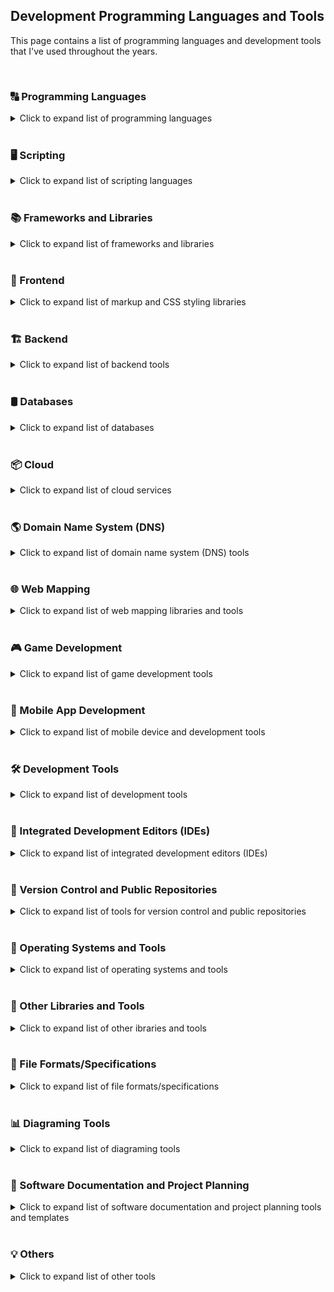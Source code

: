 ## Development Programming Languages and Tools

This page contains a list of programming languages and development tools that I've used throughout the years.

<br>

### 🔠 Programming Languages
<details>
<summary>Click to expand list of programming languages</summary>
<code><a href="https://developer.mozilla.org/en-US/docs/Web/JavaScript"><img height="30" alt="Javascript" title="Javascript" src="icons/javascript.svg"/></a><sub><b>JavaScript</b></sub></code>&nbsp;
<code><a href="https://www.typescriptlang.org/"><img height="30" alt="TypeScript" title="TypeScript" src="icons/typescript.svg"/></a><sub><b>TypeScript</b></sub></code>&nbsp;
<code><a href="https://get.webgl.org/"><img height="30" alt="WebGL" title="WebGL" src="icons/webgl.svg"></a><sub><b>WebGL</b></sub></code>&nbsp;
<code><a href="https://www.java.com/en/"><img height="30" alt="Java" title="Java" src="icons/java.svg"/></a><sub><b>Java</b></sub></code>&nbsp;
<code><a href="https://www.php.net/"><img height="30" alt="PHP" title="PHP" src="icons/php.svg"/></a><sub><b>PHP</b></sub></code>&nbsp;
<code><a href="https://en.wikipedia.org/wiki/C_(programming_language)"><img height="30" alt="C" title="C" src="icons/c.svg"></a><sub><b>C</b></sub></code>&nbsp;
<code><a href="https://en.wikipedia.org/wiki/C%2B%2B"><img height="30" alt="C++" title="C++" src="icons/cpp.svg"></a><sub><b>C++</b></sub></code>&nbsp;
<code><a href="https://learn.microsoft.com/en-us/visualstudio/get-started/csharp/?view=vs-2022"><img height="30" alt="C#" title="C#" src="icons/c-sharp.svg"/></a><sub><b>C#</b></sub></code>&nbsp;
<code><a href="https://www.r-project.org/"><img height="30" alt="R" title="R" src="icons/r.svg"></a><sub><b>R</b></sub></code>&nbsp;
<code><a href="https://learn.microsoft.com/en-us/previous-versions/visualstudio/visual-basic-6/visual-basic-6.0-documentation"><img height="30" alt="Visual Basic 6" title="Visual Basic 6" src="icons/visual-basic.svg"/></a><sub><b>Visual Basic 6</b></sub></code>
</details><br>

### 🖥️ Scripting

<details>
<summary>Click to expand list of scripting languages</summary>
<code><a href="https://en.wikipedia.org/wiki/Bash_(Unix_shell)"><img height="30" alt="Bash scripts" title="Bash scripts" src="icons/bash.svg"></a><sub><b>Bash Scripts</b></sub></code>&nbsp;
<code><a href="https://en.wikipedia.org/wiki/Batch_file"><img height="30" alt="Batch scripts" title="Batch scripts" src="icons/windowsterminal.svg"></a><sub><b>Batch Scripts</b></sub></code>&nbsp;
</details><br>

### 📚 Frameworks and Libraries

<details>
<summary>Click to expand list of frameworks and libraries</summary>
<code><a href="https://reactjs.org/docs/create-a-new-react-app.html"><img height="30" alt="React" title="React" src="icons/react-anim.svg"/></a><sub><b>React</b></sub></code>&nbsp;
<code><a href="https://redux-toolkit.js.org/"><img height="30" alt="Redux" title="Redux" src="icons/redux.svg"/></a><sub><b>Redux</b></sub></code>&nbsp;
<code><a href="https://nextjs.org/"><img height="30" alt="NextJS" title="NextJS" src="icons/nextjs.svg"/></a><sub><b>NextJS</b></sub></code>&nbsp;
<code><a href="https://vuejs.org/"><img height="30" alt="VueJS" title="VueJS" src="icons/vue.svg"/></a><sub><b>Vue</b></sub></code>&nbsp;
<code><a href="https://jestjs.io/"><img height="30" alt="Jest" title="Jest" src="icons/jest.svg"/></a><sub><b>Jest</b></sub></code>&nbsp;
<code><a href="https://codeigniter.com/"><img height="30" alt="Codeigniter" title="Codeigniter" src="icons/codeigniter.svg"/></a><sub><b>CodeIgniter</b></sub></code>&nbsp;
<code><a href="https://laravel.com/"><img height="30" alt="Laravel" title="Laravel" src="icons/laravel.svg"/></a><sub><b>Laravel</b></sub></code>&nbsp;
<code><a href="https://threejs.org/"><img height="30" alt="ThreeJS" title="ThreeJS" src="icons/threejs.svg"/></a><sub><b>ThreeJS</b></sub></code>&nbsp;
<code><a href="https://jquery.com/"><img height="30" alt="JQuery" title="JQuery" src="icons/jquery.svg"/></a><sub><b>jQuery</b></sub></code>&nbsp;
<code><a href="https://axios-http.com/"><img height="30" alt="Axios" title="Axios" src="icons/axios.svg"/></a><sub><b>Axios</b></sub></code>&nbsp;
</details><br>

### 🎨 Frontend

<details>
<summary>Click to expand list of markup and CSS styling libraries</summary>
<code><a href="https://en.wikipedia.org/wiki/HTML5"><img height="30" width="34" alt="HTML5" title="HTML5" src="icons/html5.svg"></a><sub><b>HTML5</b></sub></code>&nbsp;
<code><a href="https://en.wikipedia.org/wiki/CSS"><img height="30" alt="CSS3" title="CSS3" src="icons/css.svg"></a><sub><b>CSS3</b></sub></code>&nbsp;
<code><a href="https://getbootstrap.com/"><img height="30" alt="Bootstrap" title="Bootstrap" src="icons/bootstrap.svg"/></a><sub><b>Bootstrap</b></sub></code>&nbsp;
<code><a href="https://mui.com/material-ui/"><img height="30" alt="Material UI" title="Material UI" src="icons/material-ui.svg"/></a><sub><b>Material UI</b></sub></code>&nbsp;
<code><a href="https://tailwindcss.com/"><img height="30" alt="Tailwind CSS" title="Tailwind CSS" src="icons/tailwind-css.svg"/></a><sub><b>Tailwind CSS</b></sub></code>&nbsp;
</details><br>

### 🏗️ Backend

<details>
<summary>Click to expand list of backend tools</summary>
<code><a href="https://nodejs.org/en/"><img height="30" alt="NodeJS" title="NodeJS" src="icons/nodejs2.svg"/></a><sub><b>Node</b></sub></code>&nbsp;
<code><a href="https://expressjs.com/"><img height="30" alt="ExpressJS" title="ExpressJS" src="icons/express.svg"/></a><sub><b>Express</b></sub></code>&nbsp;
<code><a href="https://www.nginx.com/"><img height="30" alt="Nginx" title="Nginx" src="icons/nginx.svg"/></a><sub><b>Nginx</b></sub></code>&nbsp;
<code><a href="https://pm2.io/"><img height="20" alt="PM2" title="PM2" src="icons/pm2.svg"/></a><sub><b>PM2</b></sub></code>&nbsp;
<code><a href="https://www.apachefriends.org/"><img height="30" alt="XAMPP" title="XAMPP" src="icons/xampp.svg"/></a><sub><b>Xampp</b></sub></code>&nbsp;
<code><a href="https://httpd.apache.org/"><img height="30" alt="Apache" title="Apache" src="icons/apache.svg"/></a><sub><b>Apache</b></sub></code>&nbsp;
<code><a href="https://geoserver.org/"><img height="30" alt="Geoserver" title="Geoserver" src="icons/geoserver.svg"/></a><sub><b>GeoServer</b></sub></code>&nbsp;
<code><a href="https://nodemon.io/"><img height="30" alt="Nodemon" title="Nodemon" src="icons/nodemon.svg"/></a><sub><b>Nodemon</b></sub></code>&nbsp;
</details><br>

### 🛢️ Databases

<details>
<summary>Click to expand list of databases</summary>
<code><a href="https://www.mongodb.com/"><img height="30" alt="MongoDB" title="MongoDB" src="icons/mongodb.svg"/></a><sub><b>MongoDB</b></sub></code>&nbsp;
<code><a href="https://www.postgresql.org/"><img height="30" alt="PostgreSQL" title="PostgreSQL" src="icons/postgresql.svg"/></a><sub><b>PostgreSQL</b></sub></code>&nbsp;
<code><a href="https://www.mysql.com/"><img height="30" alt="MySQL" title="MySQL" src="icons/mysql.svg"/></a><sub><b>MySQL</b></sub></code>&nbsp;
<code><a href="https://www.sqlite.org/index.html"><img height="30" alt="SQLite" title="SQLite" src="icons/sqlite.svg"/></a><sub><b>SQLite</b></sub></code>&nbsp;
</details><br>

### 📦 Cloud

<details>
<summary>Click to expand list of cloud services</summary>
<code><a href="https://firebase.google.com/"><img height="30" alt="Firebase" title="Firebase" src="icons/firebase.svg"/></a><sub><b>Firebase</b></sub></code>&nbsp;
<code><a href="https://aws.amazon.com/"><img height="30" alt="Amazon Web Services" title="Amazon Web Services" src="icons/aws.svg"/></a><sub><b>Amazon Web Services</b></sub></code>&nbsp;
<code><a href="https://www.heroku.com/"><img height="30" alt="Heroku" title="Heroku" src="icons/heroku.svg"/></a><sub><b>Heroku</b></sub></code>&nbsp;
<code><a href="https://vercel.com/"><img height="30" alt="Vercel" title="Vercel" src="icons/vercel.png"/></a><sub><b>Vercel</b></sub></code>&nbsp;
<code><a href="https://render.com/"><img height="30" alt="Render" title="Render" src="icons/render.svg"/></a><sub><b>Render</b></sub></code>&nbsp;
<code><a href="https://azure.microsoft.com/en-us"><img height="30" alt="Microsoft Azure" title="Microsoft Azure" src="icons/microsoft-azure.svg"/></a><sub><b>Microsoft Azure</b></sub></code>&nbsp;
<code><a href="https://www.mongodb.com/"><img height="30" alt="MongoDB Atlas" title="MongoDB Atlas" src="icons/mongodb-atlas.svg"/></a><sub><b>MongoDB Atlas</b></sub></code>&nbsp;
<code><a href="https://stripe.com/"><img height="20" alt="Stripe" title="Stripe" src="icons/stripe.svg"/></a><sub><b>Stripe</b></sub></code>&nbsp;
</details><br>

### 🌎 Domain Name System (DNS)

<details>
<summary>Click to expand list of domain name system (DNS) tools</summary>
<code><a href="https://aws.amazon.com/route53/"><img height="30" alt="AWS Route 53" title="AWS Route 53" src="icons/aws-route53.svg"/></a><sub><b>AWS Route 53</b></sub></code>&nbsp;
<code><a href="https://letsencrypt.org/"><img height="30" alt="Let's Encrypt" title="Let's Encrypt" src="icons/lets-encrypt.svg"/></a><sub><b>Let's Encrypt</b></sub></code>&nbsp;
</details><br>

### 🌐 Web Mapping

<details>
<summary>Click to expand list of web mapping libraries and tools</summary>
<code><a href="https://leafletjs.com/"><img height="30" alt="Leaflet" title="Leaflet" src="icons/leaflet.svg"/></a><sub><b>LeafletJS</b></sub></code>&nbsp;
<code><a href="https://www.mapbox.com/"><img height="30" alt="MapBox" title="MapBox" src="icons/mapbox.svg"/></a><sub><b>MapBox</b></sub></code>&nbsp;
<code><a href="https://qgis.org/en/site/"><img height="30" alt="QGIS" title="QGIS" src="icons/qgis.svg"/></a><sub><b>QGIS</b></sub></code>&nbsp;
</details><br>

### 🎮 Game Development

<details>
<summary>Click to expand list of game development tools</summary>
<code><a href="https://en.wikipedia.org/wiki/C%2B%2B"><img height="30" alt="C++" title="C++" src="icons/cpp.svg"></a><sub><b>C++</b></sub></code>&nbsp;
<code><a href="https://developer.mozilla.org/en-US/docs/Web/JavaScript"><img height="30" alt="Javascript" title="Javascript" src="icons/javascript.svg"/></a><sub><b>JavaScript</b></sub></code>&nbsp;
<code><a href="https://en.wikipedia.org/wiki/HTML5"><img height="30" width="34" alt="HTML5" title="HTML5" src="icons/html5.svg"></a><sub><b>HTML5</b></sub></code>&nbsp;
<code><a href="https://get.webgl.org/"><img height="30" alt="WebGL" title="WebGL" src="icons/webgl.svg"></a><sub><b>WebGL</b></sub></code>&nbsp;
<code><a href="https://unity.com/"><img height="30" alt="Unity3D" title="Unity3D" src="icons/unity3d.svg"/></a><sub><b>Unity3D</b></sub></code>&nbsp;
<code><a href="https://gamemaker.io/"><img height="30" alt="GameMaker (GM 7-8)" title="GameMaker (GM 7-8)" src="icons/gamemaker.svg"/></a><sub><b>GameMaker</b></sub></code>&nbsp;
</details><br>

### 📱 Mobile App Development

<details>
<summary>Click to expand list of mobile device and development tools</summary>
<code><a href="https://www.android.com/"><img height="30" alt="Android" title="Android" src="icons/android.svg"/></a><sub><b>Android</b></sub></code>&nbsp;
<code><a href="https://developer.android.com/"><img height="30" alt="Android Studio" title="Android Studio" src="icons/android-studio.svg"/></a><sub><b>Android Studio</b></sub></code>&nbsp;
<code><a href="https://www.java.com/en/"><img height="30" alt="Java" title="Java" src="icons/java.svg"/></a><sub><b>Java</b></sub></code>&nbsp;
</details><br>

### 🛠️ Development Tools

<details>
<summary>Click to expand list of development tools</summary>
<code><a href="https://eslint.org/"><img height="30" alt="ESLint" title="ESLint" src="icons/eslint.svg"/></a><sub><b>ESLint</b></sub></code>&nbsp;
<code><a href="https://webpack.js.org/"><img height="30" alt="Webpack" title="Webpack" src="icons/webpack.svg"/></a><sub><b>Webpack</b></sub></code>&nbsp;
</details><br>

### 📝 Integrated Development Editors (IDEs)

<details>
<summary>Click to expand list of integrated development editors (IDEs)</summary>
<code><a href="https://code.visualstudio.com/"><img height="30" alt="Visual Studio Code" title="Visual Studio Code" src="icons/vscode.svg"/></a><sub><b>VSCode/Cursor</b></sub></code>&nbsp;
<code><a href="https://www.svgrepo.com/vectors/microsoft/multicolor/"><img height="30" alt="Microsoft Visual Studio" title="Microsoft Visual Studio" src="icons/microsoft-visual-studio.svg"/></a><sub><b>Microsoft Visual Studio</b></sub></code>&nbsp;
</details><br>

### 📂 Version Control and Public Repositories

<details>
<summary>Click to expand list of tools for version control and public repositories</summary>
<code><a href="https://git-scm.com/"><img height="30" alt="Git" title="Git" src="icons/git-original.svg"/></a><sub><b>Git</b></sub></code>&nbsp;
<code><a href="https://tortoisesvn.net/"><img height="30" alt="Tortoise SVN" title="Tortoise SVN" src="icons/tortoise-svn.svg"/></a><sub><b>Tortoise SVN</b></sub></code>&nbsp;
<code><a href="https://github.com/"><img height="30" alt="Github" title="Github" src="icons/github.svg"/></a><sub><b>GitHub</b></sub></code>&nbsp;
<code><a href="https://github.com/features/actions"><img height="30" alt="Github Actions" title="Github Actions" src="icons/gh-actions.svg"/></a><sub><b>GitHub Actions</b></sub></code>&nbsp;
<code><a href="https://about.gitlab.com/"><img height="30" alt="Gitlab" title="Gitlab" src="icons/gitlab.svg"/></a><sub><b>GitLab</b></sub></code>&nbsp;
<code><a href="https://bitbucket.org/"><img height="30" alt="BitBucket" title="BitBucket" src="icons/bitbucket.svg"/></a><sub><b>BitBucket</b></sub></code>&nbsp;
<code><a href="https://www.npmjs.com/"><img height="30" alt="NPM Registry" title="NPM Registry" src="icons/npm-registry.svg"/></a><sub><b>NPM Registry</b></sub></code>&nbsp;
</details><br>

### 💾 Operating Systems and Tools

<details>
<summary>Click to expand list of operating systems and tools</summary>
<code><a href="https://www.microsoft.com/en-ph/"><img height="30" alt="Windows" title="Windows" src="icons/windows.svg"/></a><sub><b>Windows</b></sub></code>&nbsp;
<code><a href="https://ubuntu.com/"><img height="30" alt="Ubuntu" title="Ubuntu" src="icons/ubuntu.svg"/></a><sub><b>Ubuntu</b></sub></code>&nbsp;
<code><a href="https://www.virtualbox.org/"><img height="30" alt="Oracle Virtual Box" title="Oracle Virtual Box" src="icons/virtualbox.svg"/></a><sub><b>Virtual Box</b></sub></code>&nbsp;
<code><a href="https://www.docker.com/"><img height="30" alt="Docker" title="Docker" src="icons/docker.svg"/></a><sub><b>Docker</b></sub></code>&nbsp;
</details><br>

### 🧰 Other Libraries and Tools

<details>
<summary>Click to expand list of other ibraries and tools</summary>
<code><a href="https://www.electronjs.org/"><img height="30" alt="Electron" title="Electron" src="icons/electron.svg"/></a><sub><b>Electron</b></sub></code>&nbsp;
<code><a href="https://sequelize.org/"><img height="30" alt="Sequelize" title="Sequelize" src="icons/sequelize.svg"/></a><sub><b>Sequelize</b></sub></code>&nbsp;
<code><a href="https://filezilla-project.org/"><img height="30" alt="FileZilla" title="FileZilla" src="icons/filezilla.svg"/></a><sub><b>FileZilla</b></sub></code>&nbsp;
</details><br>

### 📄 File Formats/Specifications

<details>
<summary>Click to expand list of file formats/specifications</summary>
<code><a href="https://spec.openapis.org/oas/latest.html"><img height="30" alt="OpenAPI" title="OpenAPI" src="icons/openapi.svg"/></a><sub><b>OpenAPI</b></sub></code>&nbsp;
<code><a href="https://www.json.org/json-en.html"><img height="30" alt="JSON" title="JSON" src="icons/json.svg"/></a><sub><b>JSON</b></sub></code>&nbsp;
<code><a href="https://en.wikipedia.org/wiki/GeoJSON"><img height="30" title="GeoJSON" alt="GeoJSON" src="icons/geojson.svg"/></a><sub><b>GeoJSON</b></sub></code>&nbsp;
<code><a href="https://en.wikipedia.org/wiki/Shapefile"><img height="30" title="Shapefile" alt="Shapefile" src="icons/shapefile.svg"/></a><sub><b>Shapefile</b></sub></code>&nbsp;
</details><br>

### 📊 Diagraming Tools

<details>
<summary>Click to expand list of diagraming tools</summary>
<code><a href="https://app.diagrams.net/"><img height="30" alt="Draw IO" title="Draw IO" src="icons/drawio.svg"/></a><sub><b>Draw IO</b></sub></code>&nbsp;
<code><a href="https://excalidraw.com/"><img height="30" alt="Excalidraw" title="Excalidraw" src="icons/excalidraw.svg"/></a><sub><b>Excalidraw</b></sub></code>&nbsp;
<code><a href="https://sourceforge.net/projects/dia-installer/"><img height="30" alt="Dia" title="Dia" src="icons/dia.svg"/></a><sub><b>Dia</b></sub></code>
</details><br>

### 📐 Software Documentation and Project Planning

<details>
<summary>Click to expand list of software documentation and project planning tools and templates</summary>
<code><a href="https://www.readysetpro.com/"><img height="30" alt="Ready Set" title="Ready Set" src="icons/planning.svg"/></a><sub><b>Ready Set</b></sub></code> <sub><i>(Used in conjunction with other modern software development planning and documentation templates)</i></sub>
</details><br>

### 💡 Others

<details>
<summary>Click to expand list of other tools</summary>
<code><a href="https://www.adobe.com/ph_en/products/photoshop.html"><img height="30" alt="Adobe Photoshop" title="Adobe Photoshop" src="icons/adobe-photoshop.svg"/></a><sub><b>Adobe Photoshop</b></sub></code>&nbsp;
<code><a href="https://www.adobe.com/ph_en/products/aftereffects.html"><img height="30" alt="Adobe After Effects" title="Adobe After Effects" src="icons/adobe-ae.svg"/></a><sub><b>Adobe After Effects</b></sub></code>&nbsp;
<code><a href="https://asean.autodesk.com/products/3ds-max/overview?term=1-YEAR&tab=subscription"><img height="30" title="3DS Max" alt="3DS Max" src="icons/3dsmax.svg"/></a><sub><b>3DS Max</b></sub></code>&nbsp;
</details><br>